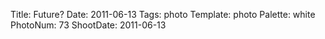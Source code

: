 Title: Future?
Date: 2011-06-13
Tags: photo
Template: photo
Palette: white
PhotoNum: 73
ShootDate: 2011-06-13
